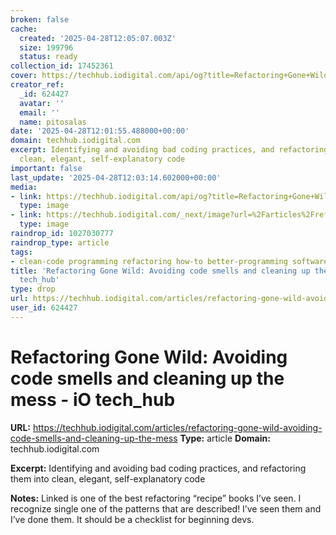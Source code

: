 ```yaml
---
broken: false
cache:
  created: '2025-04-28T12:05:07.003Z'
  size: 199796
  status: ready
collection_id: 17452361
cover: https://techhub.iodigital.com/api/og?title=Refactoring+Gone+Wild%3A+Avoiding+code+smells+and+cleaning+up+the+mess&author=Mohamed+Elmedany&image=https%3A%2F%2Ftechhub.iodigital.com%2Farticles%2Frefactoring-gone-wild-avoiding-code-smells-and-cleaning-up-the-mess%2Fbanner.png
creator_ref:
  _id: 624427
  avatar: ''
  email: ''
  name: pitosalas
date: '2025-04-28T12:01:55.488000+00:00'
domain: techhub.iodigital.com
excerpt: Identifying and avoiding bad coding practices, and refactoring them into
  clean, elegant, self-explanatory code
important: false
last_update: '2025-04-28T12:03:14.602000+00:00'
media:
- link: https://techhub.iodigital.com/api/og?title=Refactoring+Gone+Wild%3A+Avoiding+code+smells+and+cleaning+up+the+mess&author=Mohamed+Elmedany&image=https%3A%2F%2Ftechhub.iodigital.com%2Farticles%2Frefactoring-gone-wild-avoiding-code-smells-and-cleaning-up-the-mess%2Fbanner.png
  type: image
- link: https://techhub.iodigital.com/_next/image?url=%2Farticles%2Frefactoring-gone-wild-avoiding-code-smells-and-cleaning-up-the-mess%2Fbanner.png&w=3840&q=75
  type: image
raindrop_id: 1027030777
raindrop_type: article
tags:
- clean-code programming refactoring how-to better-programming software-engineering
title: 'Refactoring Gone Wild: Avoiding code smells and cleaning up the mess - iO
  tech_hub'
type: drop
url: https://techhub.iodigital.com/articles/refactoring-gone-wild-avoiding-code-smells-and-cleaning-up-the-mess
user_id: 624427
---
```


# Refactoring Gone Wild: Avoiding code smells and cleaning up the mess - iO tech_hub

**URL:** https://techhub.iodigital.com/articles/refactoring-gone-wild-avoiding-code-smells-and-cleaning-up-the-mess
**Type:** article
**Domain:** techhub.iodigital.com

**Excerpt:** Identifying and avoiding bad coding practices, and refactoring them into clean, elegant, self-explanatory code

**Notes:**
Linked is one of the best refactoring “recipe” books I’ve seen. I recognize single one of the patterns that are described! I’ve seen them and I’ve done them. It should be a checklist for beginning devs. 
